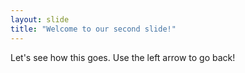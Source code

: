 ```yaml
---
layout: slide
title: "Welcome to our second slide!"
---
```

Let's see how this goes.
Use the left arrow to go back!
